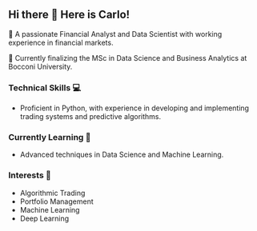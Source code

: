 ## Hi there 👋 Here is Carlo!


🔹 A passionate Financial Analyst and Data Scientist with working experience in financial markets.

🔹 Currently finalizing the MSc in Data Science and Business Analytics at Bocconi University.


### Technical Skills 💻 

- Proficient in Python, with experience in developing and implementing trading systems and predictive algorithms.


### Currently Learning 🌱 

- Advanced techniques in Data Science and Machine Learning.


### Interests 🎯 

- Algorithmic Trading
- Portfolio Management
- Machine Learning
- Deep Learning

<!--
**CharlieNestor/CharlieNestor** is a ✨ _special_ ✨ repository because its `README.md` (this file) appears on your GitHub profile.

